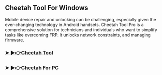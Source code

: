 ## Cheetah Tool For Windows

Mobile device repair and unlocking can be challenging, especially given the ever-changing technology in Android handsets. Cheetah Tool Pro is a comprehensive solution for technicians and individuals who want to simplify tasks like overcoming FRP. It unlocks network constraints, and managing firmware.

### [➤ ►👉Cheetah Tool](https://tinyurl.com/bdf9chuh)

### [➤ ►👉Cheetah For PC](https://tinyurl.com/bdf9chuh)
